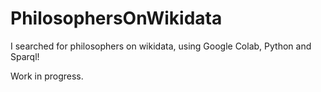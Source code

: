 # PhilosophersOnWikidata
 I searched for philosophers on wikidata, using Google Colab, Python and Sparql!

Work in progress.
